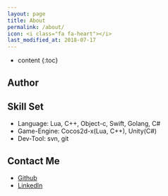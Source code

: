 ```yaml
---
layout: page
title: About
permalink: /about/
icon: <i class="fa fa-heart"></i>
last_modified_at: 2018-07-17
---
```


* content
{:toc}

<script type="application/ld+json">
{
  "@context": "http://schema.org",
  "@type": "Person",
  "name": "Hung-Chi Cheng (程弘錡)",
  "jobTitle": "Senior Software Engineer",
  "affiliation": "International Games System",
  "url": "https://hungchicheng.github.io"
}
</script>

## Author
<script src="//platform.linkedin.com/in.js" type="text/javascript"></script>
<script type="IN/MemberProfile" data-id="https://www.linkedin.com/in/hungchicheng" data-format="inline" data-width="100%" data-related="false"></script>

## Skill Set
* Language: Lua, C++, Object-c, Swift, Golang, C#
* Game-Engine: Cocos2d-x(Lua, C++), Unity(C#)
* Dev-Tool: svn, git

## Contact Me
* [Github](https://github.com/hungchicheng/)
* [LinkedIn](https://www.linkedin.com/in/hungchicheng/)
